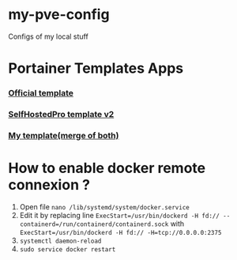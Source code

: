 # my-pve-config
Configs of my local stuff

# Portainer Templates Apps
### [Official template](https://raw.githubusercontent.com/portainer/templates/master/templates-2.0.json)
### [SelfHostedPro template v2](https://raw.githubusercontent.com/SelfhostedPro/selfhosted_templates/master/Template/portainer-v2.json)
### [My template(merge of both)](./portainer/template.json)


# How to enable docker remote connexion ?
1) Open file `nano /lib/systemd/system/docker.service`
2) Edit it by replacing line `ExecStart=/usr/bin/dockerd -H fd:// --containerd=/run/containerd/containerd.sock`
with `ExecStart=/usr/bin/dockerd -H fd:// -H=tcp://0.0.0.0:2375`
3) `systemctl daemon-reload`
4) ```sudo service docker restart```
